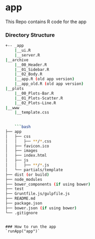 # app
This Repo contains R code for the app

### Directory Structure
```bash
+-- _app
    |__ui.R
    |__server.R
|__archive
    |__00_Header.R
    |__01_Sidebar.R
    |__02_Body.R
    |__app.R (old app version)
    |__app_old.R (old app version)
|__plots
    |__00_Plots-Bar.R
    |__01_Plots-Scatter.R
    |__02_Plots-Line.R
|__www
    |__template.css
    
    
    ```bash
├── app
│   ├── css
│   │   ├── **/*.css
│   ├── favicon.ico
│   ├── images
│   ├── index.html
│   ├── js
│   │   ├── **/*.js
│   └── partials/template
├── dist (or build)
├── node_modules
├── bower_components (if using bower)
├── test
├── Gruntfile.js/gulpfile.js
├── README.md
├── package.json
├── bower.json (if using bower)
└── .gitignore
```
  
  ```

### How to run the app
`runApp("app")`

